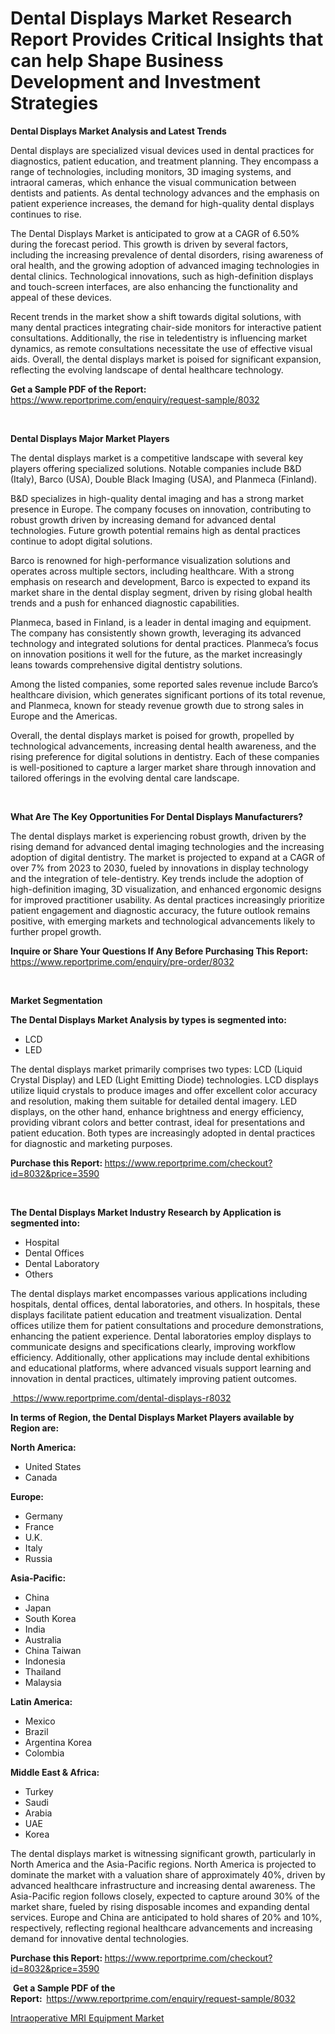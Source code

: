 <p><h1>Dental Displays Market Research Report Provides Critical Insights that can help Shape Business Development and Investment Strategies</h1></p><p><strong>Dental Displays Market Analysis and Latest Trends</strong></p>
<p><p>Dental displays are specialized visual devices used in dental practices for diagnostics, patient education, and treatment planning. They encompass a range of technologies, including monitors, 3D imaging systems, and intraoral cameras, which enhance the visual communication between dentists and patients. As dental technology advances and the emphasis on patient experience increases, the demand for high-quality dental displays continues to rise.</p><p>The Dental Displays Market is anticipated to grow at a CAGR of 6.50% during the forecast period. This growth is driven by several factors, including the increasing prevalence of dental disorders, rising awareness of oral health, and the growing adoption of advanced imaging technologies in dental clinics. Technological innovations, such as high-definition displays and touch-screen interfaces, are also enhancing the functionality and appeal of these devices.</p><p>Recent trends in the market show a shift towards digital solutions, with many dental practices integrating chair-side monitors for interactive patient consultations. Additionally, the rise in teledentistry is influencing market dynamics, as remote consultations necessitate the use of effective visual aids. Overall, the dental displays market is poised for significant expansion, reflecting the evolving landscape of dental healthcare technology.</p></p>
<p><strong>Get a Sample PDF of the Report:&nbsp;</strong> <a href="https://www.reportprime.com/enquiry/request-sample/8032?utm_campaign=3319&utm_medium=2&utm_source=Github&utm_content=ia&utm_term=19032025&utm_id=dental-displays">https://www.reportprime.com/enquiry/request-sample/8032</a></p>
<p>&nbsp;</p>
<p><strong>Dental Displays Major Market Players</strong></p>
<p><p>The dental displays market is a competitive landscape with several key players offering specialized solutions. Notable companies include B&D (Italy), Barco (USA), Double Black Imaging (USA), and Planmeca (Finland). </p><p>B&D specializes in high-quality dental imaging and has a strong market presence in Europe. The company focuses on innovation, contributing to robust growth driven by increasing demand for advanced dental technologies. Future growth potential remains high as dental practices continue to adopt digital solutions.</p><p>Barco is renowned for high-performance visualization solutions and operates across multiple sectors, including healthcare. With a strong emphasis on research and development, Barco is expected to expand its market share in the dental display segment, driven by rising global health trends and a push for enhanced diagnostic capabilities.</p><p>Planmeca, based in Finland, is a leader in dental imaging and equipment. The company has consistently shown growth, leveraging its advanced technology and integrated solutions for dental practices. Planmeca’s focus on innovation positions it well for the future, as the market increasingly leans towards comprehensive digital dentistry solutions.</p><p>Among the listed companies, some reported sales revenue include Barco’s healthcare division, which generates significant portions of its total revenue, and Planmeca, known for steady revenue growth due to strong sales in Europe and the Americas.</p><p>Overall, the dental displays market is poised for growth, propelled by technological advancements, increasing dental health awareness, and the rising preference for digital solutions in dentistry. Each of these companies is well-positioned to capture a larger market share through innovation and tailored offerings in the evolving dental care landscape.</p></p>
<p>&nbsp;</p>
<p><strong>What Are The Key Opportunities For Dental Displays Manufacturers?</strong></p>
<p><p>The dental displays market is experiencing robust growth, driven by the rising demand for advanced dental imaging technologies and the increasing adoption of digital dentistry. The market is projected to expand at a CAGR of over 7% from 2023 to 2030, fueled by innovations in display technology and the integration of tele-dentistry. Key trends include the adoption of high-definition imaging, 3D visualization, and enhanced ergonomic designs for improved practitioner usability. As dental practices increasingly prioritize patient engagement and diagnostic accuracy, the future outlook remains positive, with emerging markets and technological advancements likely to further propel growth.</p></p>
<p><strong>Inquire or Share Your Questions If Any Before Purchasing This Report:</strong> <a href="https://www.reportprime.com/enquiry/pre-order/8032?utm_campaign=3319&utm_medium=2&utm_source=Github&utm_content=ia&utm_term=19032025&utm_id=dental-displays">https://www.reportprime.com/enquiry/pre-order/8032</a></p>
<p>&nbsp;</p>
<p><strong>Market Segmentation</strong></p>
<p><strong>The Dental Displays Market Analysis by types is segmented into:</strong></p>
<p><ul><li>LCD</li><li>LED</li></ul></p>
<p><p>The dental displays market primarily comprises two types: LCD (Liquid Crystal Display) and LED (Light Emitting Diode) technologies. LCD displays utilize liquid crystals to produce images and offer excellent color accuracy and resolution, making them suitable for detailed dental imagery. LED displays, on the other hand, enhance brightness and energy efficiency, providing vibrant colors and better contrast, ideal for presentations and patient education. Both types are increasingly adopted in dental practices for diagnostic and marketing purposes.</p></p>
<p><strong>Purchase this Report:&nbsp;</strong><a href="https://www.reportprime.com/checkout?id=8032&price=3590&utm_campaign=3319&utm_medium=2&utm_source=Github&utm_content=ia&utm_term=19032025&utm_id=dental-displays">https://www.reportprime.com/checkout?id=8032&price=3590</a></p>
<p>&nbsp;</p>
<p><strong>The Dental Displays Market Industry Research by Application is segmented into:</strong></p>
<p><ul><li>Hospital</li><li>Dental Offices</li><li>Dental Laboratory</li><li>Others</li></ul></p>
<p><p>The dental displays market encompasses various applications including hospitals, dental offices, dental laboratories, and others. In hospitals, these displays facilitate patient education and treatment visualization. Dental offices utilize them for patient consultations and procedure demonstrations, enhancing the patient experience. Dental laboratories employ displays to communicate designs and specifications clearly, improving workflow efficiency. Additionally, other applications may include dental exhibitions and educational platforms, where advanced visuals support learning and innovation in dental practices, ultimately improving patient outcomes.</p></p>
<p><a href="https://www.reportprime.com/dental-displays-r8032?utm_campaign=3319&utm_medium=2&utm_source=Github&utm_content=ia&utm_term=19032025&utm_id=dental-displays">&nbsp;https://www.reportprime.com/dental-displays-r8032</a></p>
<p><strong>In terms of Region, the Dental Displays Market Players available by Region are:</strong></p>
<p>
    <p> <strong> North America: </strong>
        <ul>
            <li>United States</li>
            <li>Canada</li>
        </ul>
        </p> 
    <p> <strong> Europe: </strong>
        <ul>
            <li>Germany</li>
            <li>France</li>
            <li>U.K.</li>
            <li>Italy</li>
            <li>Russia</li>
        </ul>
        </p> 
    <p> <strong> Asia-Pacific: </strong>
        <ul>
            <li>China</li>
            <li>Japan</li>
            <li>South Korea</li>
            <li>India</li>
            <li>Australia</li>
            <li>China Taiwan</li>
            <li>Indonesia</li>
            <li>Thailand</li>
            <li>Malaysia</li>
        </ul>
        </p> 
    <p> <strong> Latin America: </strong>
        <ul>
            <li>Mexico</li>
            <li>Brazil</li>
            <li>Argentina Korea</li>
            <li>Colombia</li>
        </ul>
        </p> 
    <p> <strong> Middle East & Africa: </strong>
        <ul>
            <li>Turkey</li>
            <li>Saudi</li>
            <li>Arabia</li>
            <li>UAE</li>
            <li>Korea</li>
        </ul>
    </p>
    </p>
<p><p>The dental displays market is witnessing significant growth, particularly in North America and the Asia-Pacific regions. North America is projected to dominate the market with a valuation share of approximately 40%, driven by advanced healthcare infrastructure and increasing dental awareness. The Asia-Pacific region follows closely, expected to capture around 30% of the market share, fueled by rising disposable incomes and expanding dental services. Europe and China are anticipated to hold shares of 20% and 10%, respectively, reflecting regional healthcare advancements and increasing demand for innovative dental technologies.</p></p>
<p><strong>Purchase this Report: </strong><a href="https://www.reportprime.com/checkout?id=8032&price=3590&utm_campaign=3319&utm_medium=2&utm_source=Github&utm_content=ia&utm_term=19032025&utm_id=dental-displays">https://www.reportprime.com/checkout?id=8032&price=3590</a></p>
<p>&nbsp;<strong>Get a Sample PDF of the Report:&nbsp;&nbsp;</strong><a href="https://www.reportprime.com/enquiry/request-sample/8032?utm_campaign=3319&utm_medium=2&utm_source=Github&utm_content=ia&utm_term=19032025&utm_id=dental-displays">https://www.reportprime.com/enquiry/request-sample/8032</a></p>
<p><strong></strong></p>
<p><p><a href="https://github.com/adelanwkadua/Market-Research-Report-List-1/blob/main/intraoperative-mri-equipment-market.md?utm_campaign=3319&utm_medium=2&utm_source=Github&utm_content=ia&utm_term=19032025&utm_id=dental-displays">Intraoperative MRI Equipment Market</a></p></p>